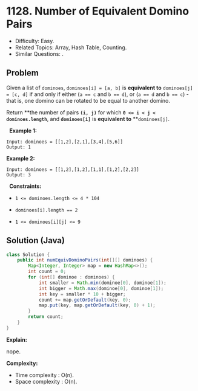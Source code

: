 # 1128. Number of Equivalent Domino Pairs

- Difficulty: Easy.
- Related Topics: Array, Hash Table, Counting.
- Similar Questions: .

## Problem

Given a list of ```dominoes```, ```dominoes[i] = [a, b]``` is **equivalent to** ```dominoes[j] = [c, d]``` if and only if either (```a == c``` and ```b == d```), or (```a == d``` and ```b == c```) - that is, one domino can be rotated to be equal to another domino.

Return **the number of pairs **```(i, j)```** for which **```0 <= i < j < dominoes.length```**, and **```dominoes[i]```** is **equivalent to** **```dominoes[j]```.

 
**Example 1:**

```
Input: dominoes = [[1,2],[2,1],[3,4],[5,6]]
Output: 1
```

**Example 2:**

```
Input: dominoes = [[1,2],[1,2],[1,1],[1,2],[2,2]]
Output: 3
```

 
**Constraints:**


	
- ```1 <= dominoes.length <= 4 * 104```
	
- ```dominoes[i].length == 2```
	
- ```1 <= dominoes[i][j] <= 9```



## Solution (Java)

```java
class Solution {
    public int numEquivDominoPairs(int[][] dominoes) {
        Map<Integer, Integer> map = new HashMap<>();
        int count = 0;
        for (int[] dominoe : dominoes) {
            int smaller = Math.min(dominoe[0], dominoe[1]);
            int bigger = Math.max(dominoe[0], dominoe[1]);
            int key = smaller * 10 + bigger;
            count += map.getOrDefault(key, 0);
            map.put(key, map.getOrDefault(key, 0) + 1);
        }
        return count;
    }
}
```

**Explain:**

nope.

**Complexity:**

* Time complexity : O(n).
* Space complexity : O(n).
